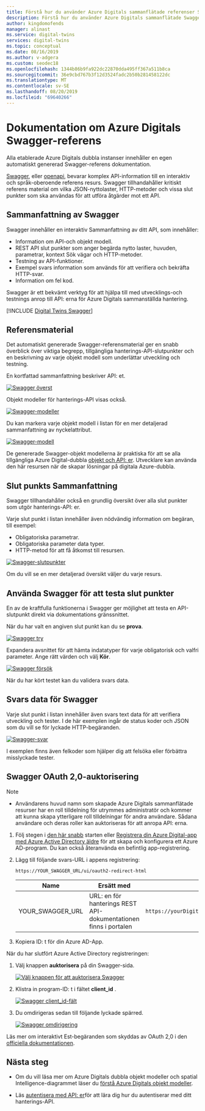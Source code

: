 ```yaml
---
title: Förstå hur du använder Azure Digitals sammanflätade referenser Swagger | Microsoft Docs
description: Förstå hur du använder Azure Digitals sammanflätade Swagger Reference-dokumentation.
author: kingdomofends
manager: alinast
ms.service: digital-twins
services: digital-twins
ms.topic: conceptual
ms.date: 08/16/2019
ms.author: v-adgera
ms.custom: seodec18
ms.openlocfilehash: 1344b86b9fa922dc22870dda495ff367a511b8ca
ms.sourcegitcommit: 36e9cbd767b3f12d3524fadc2b50b281458122dc
ms.translationtype: MT
ms.contentlocale: sv-SE
ms.lasthandoff: 08/20/2019
ms.locfileid: "69640266"
---
```

# <a name="azure-digital-twins-swagger-reference-documentation"></a>Dokumentation om Azure Digitals Swagger-referens

Alla etablerade Azure Digitals dubbla instanser innehåller en egen automatiskt genererad Swagger-referens dokumentation.

[Swagger](https://swagger.io/), eller [openapi](https://www.openapis.org/), bevarar komplex API-information till en interaktiv och språk-oberoende referens resurs. Swagger tillhandahåller kritiskt referens material om vilka JSON-nyttolaster, HTTP-metoder och vissa slut punkter som ska användas för att utföra åtgärder mot ett API.

## <a name="swagger-summary"></a>Sammanfattning av Swagger

Swagger innehåller en interaktiv Sammanfattning av ditt API, som innehåller:

* Information om API-och objekt modell.
* REST API slut punkter som anger begärda nytto laster, huvuden, parametrar, kontext Sök vägar och HTTP-metoder.
* Testning av API-funktioner.
* Exempel svars information som används för att verifiera och bekräfta HTTP-svar.
* Information om fel kod.

Swagger är ett bekvämt verktyg för att hjälpa till med utvecklings-och testnings anrop till API: erna för Azure Digitals sammanställda hantering.

[!INCLUDE [Digital Twins Swagger](../../includes/digital-twins-swagger.md)]

## <a name="reference-material"></a>Referensmaterial

Det automatiskt genererade Swagger-referensmaterial ger en snabb överblick över viktiga begrepp, tillgängliga hanterings-API-slutpunkter och en beskrivning av varje objekt modell som underlättar utveckling och testning.

En kortfattad sammanfattning beskriver API: et.

[![Swagger överst](media/how-to-use-swagger/swagger-management-top-img.png)](media/how-to-use-swagger/swagger-management-top-img.png#lightbox)

Objekt modeller för hanterings-API visas också.

[![Swagger-modeller](media/how-to-use-swagger/swagger-management-models-img.png)](media/how-to-use-swagger/swagger-management-models-img.png#lightbox)

Du kan markera varje objekt modell i listan för en mer detaljerad sammanfattning av nyckelattribut.

[![Swagger-modell](media/how-to-use-swagger/swagger-management-model-img.png)](media/how-to-use-swagger/swagger-management-model-img.png#lightbox)

De genererade Swagger-objekt modellerna är praktiska för att se alla tillgängliga Azure Digital-dubbla [objekt och API: er](./concepts-objectmodel-spatialgraph.md). Utvecklare kan använda den här resursen när de skapar lösningar på digitala Azure-dubbla.

## <a name="endpoint-summary"></a>Slut punkts Sammanfattning

Swagger tillhandahåller också en grundlig översikt över alla slut punkter som utgör hanterings-API: er.

Varje slut punkt i listan innehåller även nödvändig information om begäran, till exempel:

* Obligatoriska parametrar.
* Obligatoriska parameter data typer.
* HTTP-metod för att få åtkomst till resursen.

[![Swagger-slutpunkter](media/how-to-use-swagger/swagger-management-endpoints-img.png)](media/how-to-use-swagger/swagger-management-endpoints-img.png#lightbox)

Om du vill se en mer detaljerad översikt väljer du varje resurs.

## <a name="use-swagger-to-test-endpoints"></a>Använda Swagger för att testa slut punkter

En av de kraftfulla funktionerna i Swagger ger möjlighet att testa en API-slutpunkt direkt via dokumentations gränssnittet.

När du har valt en angiven slut punkt kan du se **prova**.

[![Swagger try](media/how-to-use-swagger/swagger-management-try-img.png)](media/how-to-use-swagger/swagger-management-try-img.png#lightbox)

Expandera avsnittet för att hämta indatatyper för varje obligatorisk och valfri parameter. Ange rätt värden och välj **Kör**.

[![Swagger försök](media/how-to-use-swagger/swagger-management-tried-img.png)](media/how-to-use-swagger/swagger-management-tried-img.png#lightbox)

När du har kört testet kan du validera svars data.

## <a name="swagger-response-data"></a>Svars data för Swagger

Varje slut punkt i listan innehåller även svars text data för att verifiera utveckling och tester. I de här exemplen ingår de status koder och JSON som du vill se för lyckade HTTP-begäranden.

[![Swagger-svar](media/how-to-use-swagger/swagger-management-response-img.png)](media/how-to-use-swagger/swagger-management-response-img.png#lightbox)

I exemplen finns även felkoder som hjälper dig att felsöka eller förbättra misslyckade tester.

## <a name="swagger-oauth-20-authorization"></a>Swagger OAuth 2,0-auktorisering

> [!NOTE]
> * Användarens huvud namn som skapade Azure Digitals sammanflätade resurser har en roll tilldelning för utrymmes administratör och kommer att kunna skapa ytterligare roll tilldelningar för andra användare. Sådana användare och deras roller kan auktoriseras för att anropa API: erna.

1. Följ stegen i [den här snabb](https://docs.microsoft.com/azure/active-directory/develop/quickstart-v1-integrate-apps-with-azure-ad) starten eller [Registrera din Azure Digital-app med Azure Active Directory äldre](./how-to-use-legacy-aad.md) för att skapa och konfigurera ett Azure AD-program. Du kan också återanvända en befintlig app-registrering.

1. Lägg till följande svars-URL i appens registrering:

    ```plaintext
    https://YOUR_SWAGGER_URL/ui/oauth2-redirect-html
    ```
    | Name  | Ersätt med | Exempel |
    |---------|---------|---------|
    | YOUR_SWAGGER_URL | URL: en för hanterings REST API-dokumentationen finns i portalen  | `https://yourDigitalTwinsName.yourLocation.azuresmartspaces.net/management/swagger` |

1. Kopiera ID: t för din Azure AD-App.

När du har slutfört Azure Active Directory registreringen:

1. Välj knappen **auktorisera** på din Swagger-sida.

    [![Välj knappen för att auktorisera Swagger](media/how-to-use-swagger/swagger-select-authorize-btn.png)](media/how-to-use-swagger/swagger-select-authorize-btn.png#lightbox)

1. Klistra in program-ID: t i fältet **client_id** .

    [![Swagger client_id-fält](media/how-to-use-swagger/swagger-auth-form.png)](media/how-to-use-swagger/swagger-auth-form.png#lightbox)

1. Du omdirigeras sedan till följande lyckade spärred.

    [![Swagger omdirigering](media/how-to-use-swagger/swagger-auth-redirect-img.png)](media/how-to-use-swagger/swagger-auth-redirect-img.png#lightbox)

Läs mer om interaktivt Est-begäranden som skyddas av OAuth 2,0 i den [officiella dokumentationen](https://swagger.io/docs/specification/authentication/oauth2/).

## <a name="next-steps"></a>Nästa steg

- Om du vill läsa mer om Azure Digitals dubbla objekt modeller och spatial Intelligence-diagrammet läser du [förstå Azure Digitals objekt modeller](./concepts-objectmodel-spatialgraph.md).

- Läs [autentisera med API: er](./security-authenticating-apis.md)för att lära dig hur du autentiserar med ditt hanterings-API.